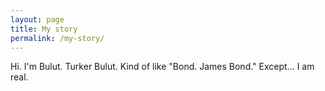 ```yaml
---
layout: page
title: My story
permalink: /my-story/
---
```


Hi. I'm Bulut. Turker Bulut. Kind of like "Bond. James Bond." Except... I am real.